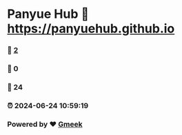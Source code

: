 # Panyue Hub :link: https://panyuehub.github.io 
### :page_facing_up: [2](https://panyuehub.github.io/tag.html) 
### :speech_balloon: 0 
### :hibiscus: 24 
### :alarm_clock: 2024-06-24 10:59:19 
### Powered by :heart: [Gmeek](https://github.com/Meekdai/Gmeek)

